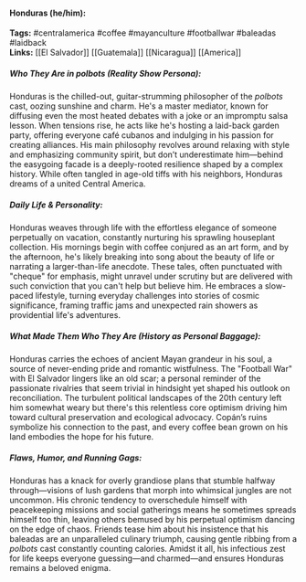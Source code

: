 #### Honduras (he/him):  
**Tags:** #centralamerica #coffee #mayanculture #footballwar #baleadas #laidback  
**Links:** [[El Salvador]] [[Guatemala]] [[Nicaragua]] [[America]]

##### Who They Are in *polbots* (Reality Show Persona):  
Honduras is the chilled-out, guitar-strumming philosopher of the *polbots* cast, oozing sunshine and charm. He's a master mediator, known for diffusing even the most heated debates with a joke or an impromptu salsa lesson. When tensions rise, he acts like he's hosting a laid-back garden party, offering everyone café cubanos and indulging in his passion for creating alliances. His main philosophy revolves around relaxing with style and emphasizing community spirit, but don’t underestimate him—behind the easygoing facade is a deeply-rooted resilience shaped by a complex history. While often tangled in age-old tiffs with his neighbors, Honduras dreams of a united Central America.

##### Daily Life & Personality:  
Honduras weaves through life with the effortless elegance of someone perpetually on vacation, constantly nurturing his sprawling houseplant collection. His mornings begin with coffee conjured as an art form, and by the afternoon, he's likely breaking into song about the beauty of life or narrating a larger-than-life anecdote. These tales, often punctuated with "cheque" for emphasis, might unravel under scrutiny but are delivered with such conviction that you can't help but believe him. He embraces a slow-paced lifestyle, turning everyday challenges into stories of cosmic significance, framing traffic jams and unexpected rain showers as providential life's adventures.

##### What Made Them Who They Are (History as Personal Baggage):  
Honduras carries the echoes of ancient Mayan grandeur in his soul, a source of never-ending pride and romantic wistfulness. The "Football War" with El Salvador lingers like an old scar; a personal reminder of the passionate rivalries that seem trivial in hindsight yet shaped his outlook on reconciliation. The turbulent political landscapes of the 20th century left him somewhat weary but there's this relentless core optimism driving him toward cultural preservation and ecological advocacy. Copán’s ruins symbolize his connection to the past, and every coffee bean grown on his land embodies the hope for his future.

##### Flaws, Humor, and Running Gags:  
Honduras has a knack for overly grandiose plans that stumble halfway through—visions of lush gardens that morph into whimsical jungles are not uncommon. His chronic tendency to overschedule himself with peacekeeping missions and social gatherings means he sometimes spreads himself too thin, leaving others bemused by his perpetual optimism dancing on the edge of chaos. Friends tease him about his insistence that his baleadas are an unparalleled culinary triumph, causing gentle ribbing from a *polbots* cast constantly counting calories. Amidst it all, his infectious zest for life keeps everyone guessing—and charmed—and ensures Honduras remains a beloved enigma.